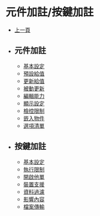 # 元件加註/按鍵加註

* [上一頁](../README.md)

* ## 元件加註

  * [基本設定](Component/basicSettings.md)
  * [預設給值](Component/defaultValue.md)
  * [更新給值](Component/updateValue)
  * [被動更新](Component/passiveUPdate)
  * [編輯能力](Component/editing)
  * [顯示設定](Component/display)
  * [檢控限制](Component/prosecutionRestrictions)
  * [嵌入物件](Component/embedded)
  * [選項清單](Component/optionalList)

* ## 按鍵加註

  * [基本設定](Button/basicSettings)
  * [執行限制](Button/implementationRestrictions)
  * [開啟他單](Button/openForm)
  * [裝置支援](Button/deviceSupport)
  * [資料過濾](Button/dataFilter)
  * [影響內容](Button/influenceContent)
  * [檔案傳輸](Button/fileTransfer)
